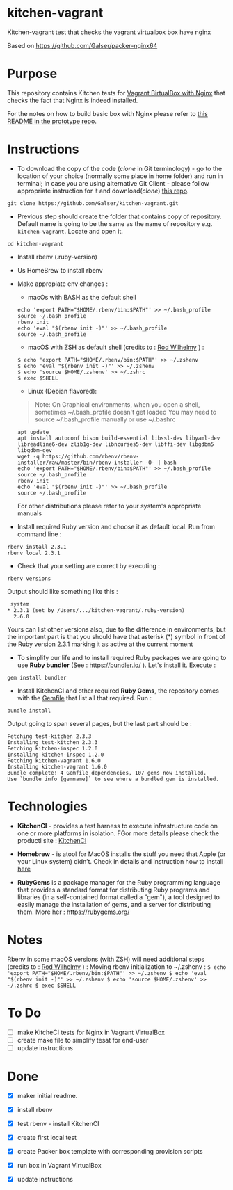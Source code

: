 # kitchen-vagrant
Kitchen-vagrant test that checks the vagrant virtualbox box have nginx

Based on https://github.com/Galser/packer-nginx64

# Purpose

This repository contains Kitchen tests for [Vagrant BirtualBox with Nginx](https://github.com/Galser/packer-nginx64) that checks the fact that Nginx is indeed installed.

For the notes on how to build basic box with Nginx please refer to [this README in the prototype repo](https://github.com/Galser/packer-nginx64/blob/master/README.md). 

# Instructions

- To download the copy of the code (*clone* in Git terminology) - go to the location of your choice (normally some place in home folder) and run in terminal; in case you are using alternative Git Client - please follow appropriate instruction for it and download(*clone*) [this repo](https://github.com/Galser/kitchen-vagrant.git). 
```
git clone https://github.com/Galser/kitchen-vagrant.git
```

- Previous step should create the folder that contains copy of repository. Default name is going to be the same as the name of repository e.g. `kitchen-vagrant`. Locate and open it.
```
cd kitchen-vagrant
```
- Install rbenv (.ruby-version) 
- Us HomeBrew to install rbenv
- Make appropiate env changes :
    - macOs with BASH as the default  shell
    ```
    echo 'export PATH="$HOME/.rbenv/bin:$PATH"' >> ~/.bash_profile
    source ~/.bash_profile
    rbenv init
    echo 'eval "$(rbenv init -)"' >> ~/.bash_profile
    source ~/.bash_profile
    ```
    - macOS with ZSH as default shell (credits to :  [Rod Wilhelmy](https://coderwall.com/wilhelmbot) ) :
    ```
    $ echo 'export PATH="$HOME/.rbenv/bin:$PATH"' >> ~/.zshenv
    $ echo 'eval "$(rbenv init -)"' >> ~/.zshenv
    $ echo 'source $HOME/.zshenv' >> ~/.zshrc
    $ exec $SHELL
    ```
    - Linux (Debian flavored):

    > Note: On Graphical environments, when you open a shell, sometimes ~/.bash_profile doesn't get loaded You may need to source ~/.bash_profile manually or use ~/.bashrc
    ```
    apt update
    apt install autoconf bison build-essential libssl-dev libyaml-dev libreadline6-dev zlib1g-dev libncurses5-dev libffi-dev libgdbm5 libgdbm-dev
    wget -q https://github.com/rbenv/rbenv-installer/raw/master/bin/rbenv-installer -O- | bash
    echo 'export PATH="$HOME/.rbenv/bin:$PATH"' >> ~/.bash_profile
    source ~/.bash_profile
    rbenv init
    echo 'eval "$(rbenv init -)"' >> ~/.bash_profile
    source ~/.bash_profile
    ```
    
    For other distributions please refer to your system's appropriate manuals 

- Install required Ruby version and choose it as default local. Run from command line : 
```
rbenv install 2.3.1
rbenv local 2.3.1
```
- Check that your setting are correct by executing :
```
rbenv versions
```
Output should like something like this : 
```
 system
* 2.3.1 (set by /Users/.../kitchen-vagrant/.ruby-version)
  2.6.0
```
Yours can list other versions also, due to the difference in environments, but the important part is that you should have that asterisk (*) symbol in front of the Ruby version 2.3.1 marking it as active at the current moment
- To simplify our life and to install required Ruby packages we are going to use **Ruby bundler** (See : https://bundler.io/ ). Let's install it. Execute : 
```
gem install bundler
```
- Install KitchenCI and other required **Ruby Gems**, the repository comes with the [Gemfile](Gemfile) that list all that required. Run :
```
bundle install
```
Output going to span several pages, but the last part should be : 
```
Fetching test-kitchen 2.3.3
Installing test-kitchen 2.3.3
Fetching kitchen-inspec 1.2.0
Installing kitchen-inspec 1.2.0
Fetching kitchen-vagrant 1.6.0
Installing kitchen-vagrant 1.6.0
Bundle complete! 4 Gemfile dependencies, 107 gems now installed.
Use `bundle info [gemname]` to see where a bundled gem is installed.
```




# Technologies

- **KitchenCI** - provides a test harness to execute infrastructure code on one or more platforms in isolation. FGor more details please check the productl site : [KitchenCI](https://kitchen.ci/)

- **Homebrew** - is atool for MacOS installs the stuff you need that Apple (or your Linux system) didn’t. Check in details and instruction how to install [here](https://brew.sh/)

- **RubyGems** is a package manager for the Ruby programming language that provides a standard format for distributing Ruby programs and libraries (in a self-contained format called a "gem"), a tool designed to easily manage the installation of gems, and a server for distributing them. More her : https://rubygems.org/


# Notes

Rbenv in some macOS versions (with ZSH) will need additional steps (credits to :  [Rod Wilhelmy](https://coderwall.com/wilhelmbot) ) : 
Moving rbenv initialization to ~/.zshenv : 
    ```
    $ echo 'export PATH="$HOME/.rbenv/bin:$PATH"' >> ~/.zshenv
    $ echo 'eval "$(rbenv init -)"' >> ~/.zshenv
    $ echo 'source $HOME/.zshenv' >> ~/.zshrc
    $ exec $SHELL
    ```

# To Do

- [ ] make KitcheCI tests for Nginx in Vagrant VirtualBox
- [ ] create make file to simplify tesat for end-user
- [ ] update instructions

# Done

- [x] maker initial readme.
- [X] install rbenv
- [X] test rbenv - install KitchenCI
- [x] create first local test
- [x] create Packer box template with corresponding provision scripts
- [x] run box in Vagrant VirtualBox
- [x] update instructions

